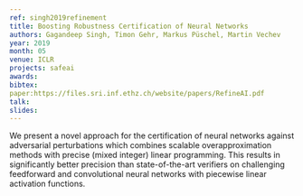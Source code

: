 ```yaml
---
ref: singh2019refinement
title: Boosting Robustness Certification of Neural Networks
authors: Gagandeep Singh, Timon Gehr, Markus Püschel, Martin Vechev
year: 2019
month: 05
venue: ICLR
projects: safeai
awards:
bibtex:
paper:https://files.sri.inf.ethz.ch/website/papers/RefineAI.pdf
talk:
slides:
---
```

We present a novel approach for the certification of neural networks against adversarial perturbations which combines scalable overapproximation methods with precise (mixed integer) linear programming. This results in significantly better precision than state-of-the-art verifiers on challenging feedforward and convolutional neural networks with piecewise linear activation functions.
